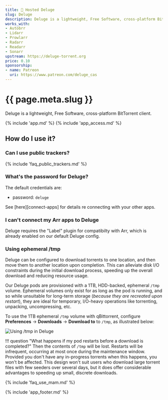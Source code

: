 ```yaml
---
title: 🧝 Hosted Deluge
slug: Deluge
description: Deluge is a lightweight, Free Software, cross-platform BitTorrent client
works_with:
- Autobrr
- Lidarr
- Prowlarr
- Radarr
- Readarr
- Sonarr
upstream: https://deluge-torrent.org
price: 0.10
sponsorship: 
- name: Patreon
  uri: https://www.patreon.com/deluge_cas
---
```


# {{ page.meta.slug }}

Deluge is a lightweight, Free Software, cross-platform BitTorrent client.

{% include 'app.md' %}
{% include 'app_access.md' %}

## How do I use it?

### Can I use public trackers?

{% include 'faq_public_trackers.md' %}

### What's the password for Deluge?

The default credentials are:

* password: `deluge`

See [here][connect-apps] for details re connecting with your other apps.

### I can't connect my Arr apps to Deluge

Deluge requires the "Label" plugin for compatibilty with Arr, which is already enabled on our default Deluge config.

### Using ephemeral /tmp

Deluge can be configured to download torrents to one location, and then move them to another location upon completion. This can alleviate disk I/O constraints during the initial download process, speeding up the overall download and reducing resource usage.

Our Deluge pods are provisioned with a 1TB, HDD-backed, ephemeral `/tmp` volume. Ephemeral volumes only exist for as long as the pod is running, and so while unsuitable for long-term storage (*because they are recreated upon restart*), they are ideal for temporary, I/O-heavy operations like torrenting, unpacking, uncompressing, etc.

To use the 1TB ephemeral `/tmp` volume with qBittorrent, configure **Preferences** -> **Downloads** -> **Download to** to `/tmp`, as illustrated below:

![Using /tmp in Deluge](/images/deluge-ephemeral-tmp.png)

!!! question "What happens if my pod restarts before a download is completed?"
    Then the contents of `/tmp` will be lost. Restarts will be infrequent, occurring at most once during the maintenance window. Provided you don't have any in-progress torrents when this happens, you won't be affected. This design won't suit users who download large torrent files with few seeders over several days, but it does offer considerable advantages to speeding up small, discrete downloads.

{% include 'faq_use_mam.md' %}

{% include 'app_footer.md' %}